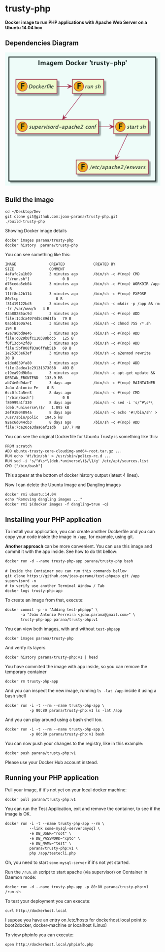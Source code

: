 # trusty-php

**Docker image to run PHP applications with Apache Web Server on a Ubuntu 14.04 box**

## Dependencies Diagram

![Dependencies Diagram](https://raw.githubusercontent.com/joao-parana/trusty-php/master/docs/diagram-02-2x.png)

## Build the image

    cd ~/Desktop/Dev
    git clone git@github.com:joao-parana/trusty-php.git 
    ./build-trusty-php

Showing Docker image details

    docker images parana/trusty-php
    docker history  parana/trusty-php

You can see something like this:

    IMAGE               CREATED             CREATED BY                                      SIZE                COMMENT
    4afafc2a1b69        3 minutes ago       /bin/sh -c #(nop) CMD ["/run.sh"]               0 B                 
    d76ceda5eb04        3 minutes ago       /bin/sh -c #(nop) WORKDIR /app                  0 B                 
    11ff8e42b114        3 minutes ago       /bin/sh -c #(nop) EXPOSE 80/tcp                 0 B                 
    f31419122bd5        3 minutes ago       /bin/sh -c mkdir -p /app && rm -fr /var/www/h   4 B                 
    43a88285ac9d        3 minutes ago       /bin/sh -c #(nop) ADD file:1cdca4074d5c89d1fa   79 B                
    0a55b160a7e1        3 minutes ago       /bin/sh -c chmod 755 /*.sh                      194 B               
    42e7a6bd9e46        3 minutes ago       /bin/sh -c #(nop) ADD file:c029b0fc110388bdc5   125 B               
    f0f13cb42fd8        3 minutes ago       /bin/sh -c #(nop) ADD file:5bf808f83a6ffeb51b   69 B                
    1e25263e63ef        3 minutes ago       /bin/sh -c a2enmod rewrite                      30 B                
    e1ded839fa80        3 minutes ago       /bin/sh -c #(nop) ADD file:2adea1c29131373858   403 B               
    c19ea99d9b0a        3 minutes ago       /bin/sh -c apt-get update &&  DEBIAN_FRONTEND   133.9 MB            
    ab74e0d9dae7        3 days ago          /bin/sh -c #(nop) MAINTAINER João Antonio Fe    0 B                 
    6cc0fc2a5ee3        8 days ago          /bin/sh -c #(nop) CMD ["/bin/bash"]             0 B                 
    f80999a1f330        8 days ago          /bin/sh -c sed -i 's/^#\s*\(deb.*universe\)$/   1.895 kB            
    2ef91804894a        8 days ago          /bin/sh -c echo '#!/bin/sh' > /usr/sbin/polic   194.5 kB            
    92ec6d044cb3        8 days ago          /bin/sh -c #(nop) ADD file:7ce20ce3daa6af21db   187.7 MB 

You can see the original Dockerfile for Ubuntu Trusty is something like this:

    FROM scratch
    ADD ubuntu-trusty-core-cloudimg-amd64-root.tar.gz ...
    RUN echo '#!/bin/sh' > /usr/sbin/policy-rc.d ...
    RUN sed -i 's/^#\s*\(deb.*universe\)$/\1/g' /etc/apt/sources.list
    CMD ["/bin/bash"]

This appear at the bottom of docker history output (latest 4 lines).

Now I can delete the Ubuntu Image and Dangling images

    docker rmi ubuntu:14.04
    echo "Removing dangling images ..."
    docker rmi $(docker images -f dangling=true -q)


## Installing your PHP application

To install your application, you can create another Dockerfile and
you can copy your code inside the image in `/app`, for example, using git.

**Another approach** can be more convenient. 
You can use this image and commit it with the app inside. 
See how to do tht bellow:

    docker run -d --name trusty-php-app parana/trusty-php bash

    # Inside the Container you can run this commands bellow
    git clone https://github.com/joao-parana/test-phpapp.git /app
    supervisord -n
    # to verify use another Terminal Window / Tab
    docker logs trusty-php-app

To create an image from that, execute:

    docker commit -p -m "Adding test-phpapp" \
           -a "João Antonio Ferreira <joao.parana@gmail.com>" \
           trusty-php-app parana/trusty-php:v1

You can view both images, with and without `test-phpapp`

    docker images parana/trusty-php

And verify its layers 

    docker history parana/trusty-php:v1 | head

You have commited the image with app inside, so you can remove the temporary container

    docker rm trusty-php-app

And you can inspect the new image, running `ls -lat /app` inside it using a bash shell

    docker run -i -t --rm --name trusty-php-app \
               -p 80:80 parana/trusty-php:v1 ls -lat /app 

And you can play around using a bash shell too.

    docker run -i -t --rm --name trusty-php-app \
               -p 80:80 parana/trusty-php:v1 bash    

You can now push your changes to the registry, like in this example:

    docker push parana/trusty-php:v1

Please use your Docker Hub account instead.

## Running your PHP application

Pull your image, if it's not yet on your local docker machine:

	docker pull parana/trusty-php:v1

You can run the Test Application, exit and remove the container, to see 
if the image is OK.

    docker run -i -t --name trusty-php-app --rm \
               --link some-mysql-server:mysql \
               -e DB_USER="root" \
               -e DB_PASSWORD="xpto" \
               -e DB_NAME="test" \
               parana/trusty-php:v1 \
               php /app/testecli.php

Oh, you need to start `some-mysql-server` if it's not yet started.

Run the `/run.sh` script to start apache (via supervisor) on 
Container in Daemon mode:

    docker run -d --name trusty-php-app -p 80:80 parana/trusty-php:v1 /run.sh

To test your deployment you can execute:

  	curl http://dockerhost.local

I supose you have an entry on /etc/hosts for dockerhost.local point 
to boot2docker, docker-machine or localhost (Linux)

To view phpinfo you can execute:

    open http://dockerhost.local/phpinfo.php

